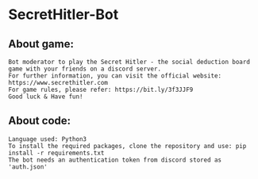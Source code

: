 # SecretHitler-Bot

## About game:

    Bot moderator to play the Secret Hitler - the social deduction board game with your friends on a discord server.
    For further information, you can visit the official website: https://www.secrethitler.com
    For game rules, please refer: https://bit.ly/3f3JJF9
    Good luck & Have fun!

## About code:

    Language used: Python3
    To install the required packages, clone the repository and use: pip install -r requirements.txt
    The bot needs an authentication token from discord stored as 'auth.json'
